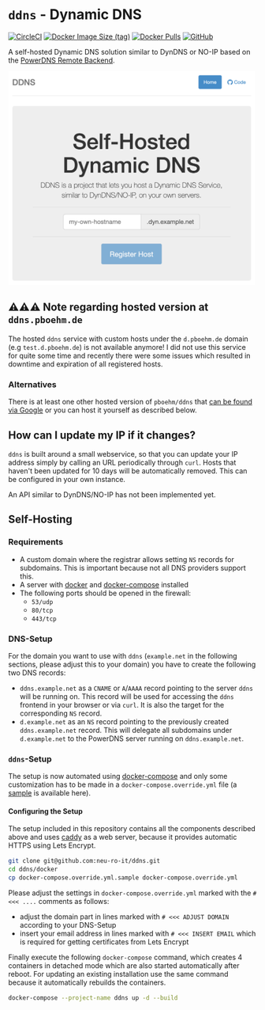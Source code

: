 # `ddns` - Dynamic DNS

[![CircleCI](https://img.shields.io/circleci/build/github/neu-ro-it/ddns?style=flat)](https://circleci.com/github/neu-ro-it/ddns)
[![Docker Image Size (tag)](https://img.shields.io/docker/image-size/neu-ro-it/ddns/latest?logo=Docker)](https://hub.docker.com/r/neu-ro-it/ddns)
[![Docker Pulls](https://img.shields.io/docker/pulls/pboehm/ddns?logo=Docker)](https://hub.docker.com/r/pboehm/ddns)
[![GitHub](https://img.shields.io/github/license/neu-ro-it/ddns?style=flat)](https://github.com/neu-ro-it/ddns)


A self-hosted Dynamic DNS solution similar to DynDNS or NO-IP based on the
[PowerDNS Remote Backend](https://doc.powerdns.com/md/authoritative/backend-remote/).

<img src="screenshot.png" alt="screenshot" width="500"/>


## ⚠️⚠️⚠️ Note regarding hosted version at `ddns.pboehm.de`

The hosted `ddns` service with custom hosts under the `d.pboehm.de` domain (e.g `test.d.pboehm.de`) is not available
anymore! I did not use this service for quite some time and recently there were some issues which resulted in downtime
and expiration of all registered hosts.

### Alternatives

There is at least one other hosted version of `pboehm/ddns` that
[can be found via Google](https://www.google.com/search?q=pboehm%2Fddns+%22DDNS+is+a+project+that+lets+you+host+a+Dynamic+DNS+Service%2C+similar+to+DynDNS%2FNO-IP%2C+on+your+own+servers.%22)
or you can host it yourself as described below.

## How can I update my IP if it changes?

`ddns` is built around a small webservice, so that you can update your IP address simply by calling
an URL periodically through `curl`. Hosts that haven't been updated for 10 days will
be automatically removed. This can be configured in your own instance.

An API similar to DynDNS/NO-IP has not been implemented yet.

## Self-Hosting

### Requirements

* A custom domain where the registrar allows setting `NS` records for subdomains. This is important because not all
  DNS providers support this.
* A server with [docker](https://www.docker.com/) and [docker-compose](https://docs.docker.com/compose/) installed
* The following ports should be opened in the firewall:
  * `53/udp`
  * `80/tcp`
  * `443/tcp`

### DNS-Setup

For the domain you want to use with `ddns` (`example.net` in the following sections, please adjust this to your domain)
you have to create the following two DNS records:

* `ddns.example.net` as a `CNAME` or `A`/`AAAA` record pointing to the server `ddns` will be running on. This record
  will be used for accessing the `ddns` frontend in your browser or via `curl`. It is also the target for the
  corresponding `NS` record.
* `d.example.net` as an `NS` record pointing to the previously created `ddns.example.net` record. This will delegate
  all subdomains under `d.example.net` to the PowerDNS server running on `ddns.example.net`.

### `ddns`-Setup

The setup is now automated using [docker-compose](https://docs.docker.com/compose/) and only some customization has
to be made in a `docker-compose.override.yml` file
(a [sample](./docker/docker-compose.override.yml.sample) is available here).

#### Configuring the Setup

The setup included in this repository contains all the components described above and uses
[caddy](https://caddyserver.com/) as a web server, because it provides automatic HTTPS using Lets Encrypt.

```sh
git clone git@github.com:neu-ro-it/ddns.git
cd ddns/docker
cp docker-compose.override.yml.sample docker-compose.override.yml
```

Please adjust the settings in `docker-compose.override.yml` marked with the `#<<< ....` comments as follows:

* adjust the domain part in lines marked with `# <<< ADJUST DOMAIN` according to your DNS-Setup
* insert your email address in lines marked with `# <<< INSERT EMAIL` which is required for getting certificates
  from Lets Encrypt

Finally execute the following `docker-compose` command, which creates 4 containers in detached mode which are also
started automatically after reboot. For updating an existing installation use the same command because it automatically
rebuilds the containers.

```sh
docker-compose --project-name ddns up -d --build
```
